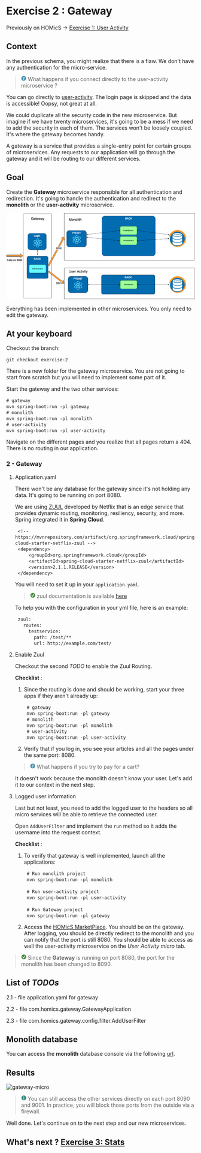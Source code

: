 # Exercise 2 : Gateway

Previously on HOMicS -> [Exercise 1: User Activity](../user-guide/user-activity.md)

## Context

In the previous schema, you might realize that there is a flaw. We don't have any authentication for the micro-service.

> ![question](../img/question.png) What happens if you connect directly to the user-activity microservice ?

You can go directly to [user-activity](http://localhost:9001/user/userActivity). The login page is skipped and the data
is accessible! Oopsy, not great at all.

We could duplicate all the security code in the new microservice. But imagine if we have twenty microservices, it's going
to be a mess if we need to add the security in each of them. The services won't be loosely coupled. It's where the
gateway becomes handy.

A gateway is a service that provides a single-entry point for certain groups of microservices. Any requests to our
application will go through the gateway and it will be routing to our different services.

## Goal 

Create the **Gateway** microservice responsible for all authentication and redirection. It's going to handle the
authentication and redirect to the **monolith** or the **user-activity** microservice.

![gateway](../img/gateway.png)

Everything has been implemented in other microservices. You only need to edit the gateway.

## At your keyboard

Checkout the branch: 
        
    git checkout exercise-2
        
There is a new folder for the gateway microservice. You are not going to start from scratch but you will need
to implement some part of it.

Start the gateway and the two other services:

    # gateway
    mvn spring-boot:run -pl gateway
    # monolith
    mvn spring-boot:run -pl monolith
    # user-activity
    mvn spring-boot:run -pl user-activity
    
Navigate on the different pages and you realize that all pages return a 404. There is no routing in our application.

### 2 - Gateway 
1. Application.yaml

    There won't be any database for the gateway since it's not holding any data. It's going to be running on port 8080.
    
    We are using [ZUUL](https://github.com/Netflix/zuul) developed by Netflix that is an edge service that provides dynamic
    routing, monitoring, resiliency, security, and more. Spring integrated it in **Spring Cloud**.
    
        <!-- https://mvnrepository.com/artifact/org.springframework.cloud/spring-cloud-starter-netflix-zuul -->
        <dependency>
            <groupId>org.springframework.cloud</groupId>
            <artifactId>spring-cloud-starter-netflix-zuul</artifactId>
            <version>2.1.1.RELEASE</version>
        </dependency>
    
    You will need to set it up in your `application.yaml`.

    > ![tip](../img/success.png) zuul documentation is available 
    [here](https://cloud.spring.io/spring-cloud-netflix/multi/multi__router_and_filter_zuul.html)
    
    To help you with the configuration in your yml file, here is an example:
    
        zuul:
          routes:
            testservice:
              path: /test/**
              url: http://example.com/test/

2. Enable Zuul

    Checkout the second _TODO_ to enable the Zuul Routing.
    
    **Checklist** :
        
    1. Since the routing is done and should be working, start your three apps if they aren't already up:
        
            # gateway
            mvn spring-boot:run -pl gateway
            # monolith
            mvn spring-boot:run -pl monolith
            # user-activity
            mvn spring-boot:run -pl user-activity
           
    2. Verify that if you log in, you see your articles and all the pages under the same port: 8080.
    
    > ![question](../img/question.png) What happens if you try to pay for a cart? 

    It doesn't work because the monolith doesn't know your user. Let's add it to our context in the next step.

3. Logged user information

    Last but not least, you need to add the logged user to the headers so all micro services will be able to retrieve the
    connected user.
    
    Open `AddUserFilter` and implement the `run` method so it adds the username into the request context.
    
    **Checklist** :
            
    1. To verify that gateway is well implemented, launch all the applications:
       
            # Run monolith project
            mvn spring-boot:run -pl monolith
           
            # Run user-activity project
            mvn spring-boot:run -pl user-activity
           
            # Run Gateway project
            mvn spring-boot:run -pl gateway
       
    2. Access the [HOMicS MarketPlace](http://localhost:8080/login). You should be on the gateway. After logging, you should be
    directly redirect to the monolith and you can notify that the port is still 8080. You should be able to access as well
    the user-activity microservice on the _User Activity micro_ tab.

    
> ![tip](../img/success.png) Since the **Gateway** is running on port 8080, the port for the monolith has been changed to 8090. 

## List of _TODOs_

2.1 - file application.yaml for gateway

2.2 - file com.homics.gateway.GatewayApplication

2.3 - file com.homics.gateway.config.filter.AddUserFilter

## Monolith database

You can access the **monolith** database console via the following [url](http://localhost:8090/console).

## Results

![gateway-micro](../img/gateway-micro.gif)

> ![info](../img/info.png) You can still access the other services directly on each port 8090 and 9001.
In practice, you will block those ports from the outside via a firewall.

Well done. Let's continue on to the next step and our new microservices.

## What's next ? [Exercise 3: Stats](../user-guide/stats.md)
